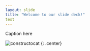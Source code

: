 ```yaml
---
layout: slide
title: "Welcome to our slide deck!"
test
---
```


Caption here

![constructocat](https://octodex.github.com/images/constructocat2.jpg)
{: .center}
